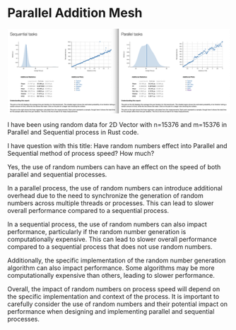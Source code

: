 # Parallel Addition Mesh

![rust methods](./images/benchmarks.png)

I have been using random data for 2D Vector with n=15376 and m=15376 in Parallel
and Sequential process in Rust code. 

I have question with this title:
Have random numbers effect into Parallel and Sequential method of process speed?
How much?

Yes, the use of random numbers can have an effect on the speed of both parallel
and sequential processes. 

In a parallel process, the use of random numbers can introduce additional
overhead due to the need to synchronize the generation of random numbers across
multiple threads or processes. This can lead to slower overall performance
compared to a sequential process.

In a sequential process, the use of random numbers can also impact performance,
particularly if the random number generation is computationally expensive. This
can lead to slower overall performance compared to a sequential process that
does not use random numbers.

Additionally, the specific implementation of the random number generation
algorithm can also impact performance. Some algorithms may be more
computationally expensive than others, leading to slower performance.

Overall, the impact of random numbers on process speed will depend on the
specific implementation and context of the process. It is important to carefully
consider the use of random numbers and their potential impact on performance
when designing and implementing parallel and sequential processes.